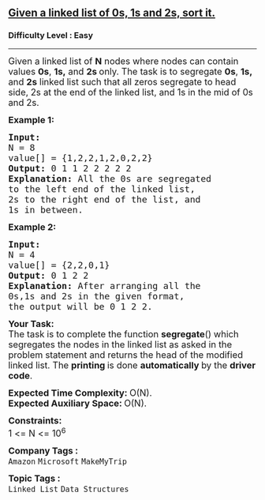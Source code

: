 <h2><a href="https://practice.geeksforgeeks.org/problems/given-a-linked-list-of-0s-1s-and-2s-sort-it/1?page=1&category[]=Linked%20List&sprint=a663236c31453b969852f9ea22507634&sortBy=submissions">Given a linked list of 0s, 1s and 2s, sort it.</a></h2><h3>Difficulty Level : Easy</h3><hr><div class="problems_problem_content__Xm_eO"><p><span style="font-size: 18px;">Given a linked list of <strong>N</strong>&nbsp;nodes where nodes can contain values&nbsp;<strong>0s</strong>, <strong>1s,</strong> and <strong>2s&nbsp;</strong>only. The task is to segregate <strong>0s</strong>, <strong>1s,</strong> and <strong>2s</strong>&nbsp;linked list such that all zeros segregate to head side, 2s at the end of the linked list, and 1s in the mid of 0s and 2s.</span></p>
<p><span style="font-size: 18px;"><strong>Example 1:</strong></span></p>
<pre><span style="font-size: 18px;"><strong>Input:
</strong>N = 8
value[] = {1,2,2,1,2,0,2,2}
<strong>Output: </strong>0 1 1 2 2 2 2 2<strong>
Explanation: </strong>All the 0s are segregated
to the left end of the linked list,
2s to the right end of the list, and
1s in between.</span>
</pre>
<p><span style="font-size: 18px;"><strong>Example 2:</strong></span></p>
<pre><span style="font-size: 18px;"><strong>Input:
</strong>N = 4
value[] = {2,2,0,1}
<strong>Output: </strong>0 1 2 2<strong>
Explanation: </strong>After arranging all the
0s,1s and 2s in the given format,
the output will be 0 1 2 2.</span></pre>
<p><span style="font-size: 18px;"><strong>Your Task:</strong><br>The task is to complete the function <strong>segregate</strong>() which segregates the nodes in the linked list as asked in the problem statement and returns the head of the modified linked list. The <strong>printing </strong>is done <strong>automatically </strong>by the <strong>driver code</strong>.</span></p>
<p><span style="font-size: 18px;"><strong>Expected Time Complexity:&nbsp;</strong>O(N).<br><strong>Expected Auxiliary Space:&nbsp;</strong>O(N).</span></p>
<p><span style="font-size: 18px;"><strong>Constraints:</strong><br>1 &lt;= N &lt;= 10<sup>6</sup></span></p></div><p><span style=font-size:18px><strong>Company Tags : </strong><br><code>Amazon</code>&nbsp;<code>Microsoft</code>&nbsp;<code>MakeMyTrip</code>&nbsp;<br><p><span style=font-size:18px><strong>Topic Tags : </strong><br><code>Linked List</code>&nbsp;<code>Data Structures</code>&nbsp;